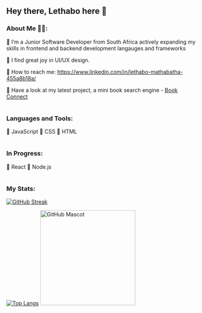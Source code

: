 ## Hey there, Lethabo here 👋

### About Me 👩‍💻:

🔆 I’m a Junior Software Developer from South Africa actively expanding my skills in frontend and backend development langauges and frameworks

🔆 I find great joy in UI/UX design. 

🔆 How to reach me: https://www.linkedin.com/in/lethabo-mathabatha-455a8b18a/

🔆 Have a look at my latest project, a mini book search engine - [Book Connect](https://github.com/lethabomathabatha/LETMAT077_FTO2301_GroupB_LethaboMathabatha_IWA19.git)

#
### Languages and Tools:
🔆 JavaScript    🔆 CSS     🔆 HTML

#
### In Progress:
🔅 React    🔅 Node.js


#
### My Stats:
[![GitHub Streak](https://streak-stats.demolab.com?user=lethabomathabatha&theme=transparent&border_radius=8&exclude_days=Sun%2CSat&card_width=980)](https://git.io/streak-stats)                                                                                      


[![Top Langs](https://github-readme-stats.vercel.app/api/top-langs/?username=lethabomathabatha&layout=donut&theme=transparent&border_radius=8&card_width=310)](https://github.com/lethabomathabatha/github-readme-stats) <img src="https://github.com/lethabomathabatha/lethabomathabatha/assets/118384529/74d42b31-1ed1-458d-aadd-ea14b191fd0c-removebg-preview" width="250" alt="GitHub Mascot">

